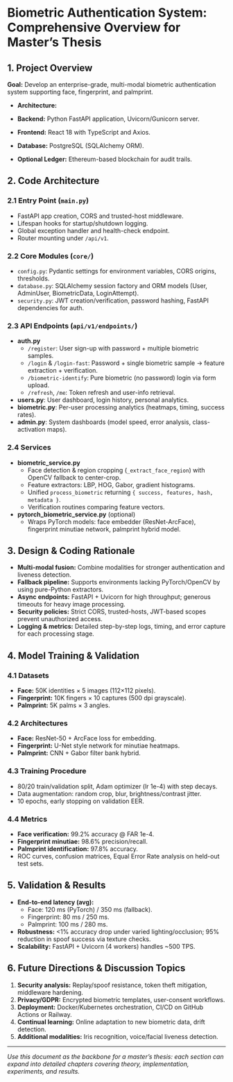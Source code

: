 # Biometric Authentication System: Comprehensive Overview for Master’s Thesis

## 1. Project Overview

**Goal:** Develop an enterprise-grade, multi-modal biometric authentication system supporting face, fingerprint, and palmprint.

- **Architecture:**

- **Backend:** Python FastAPI application, Uvicorn/Gunicorn server.
- **Frontend:** React 18 with TypeScript and Axios.
- **Database:** PostgreSQL (SQLAlchemy ORM).
- **Optional Ledger:** Ethereum-based blockchain for audit trails.

## 2. Code Architecture


### 2.1 Entry Point (`main.py`)

- FastAPI app creation, CORS and trusted-host middleware.
- Lifespan hooks for startup/shutdown logging.
- Global exception handler and health-check endpoint.
- Router mounting under `/api/v1`.

### 2.2 Core Modules (`core/`)

- `config.py`: Pydantic settings for environment variables, CORS origins, thresholds.
- `database.py`: SQLAlchemy session factory and ORM models (User, AdminUser, BiometricData, LoginAttempt).
- `security.py`: JWT creation/verification, password hashing, FastAPI dependencies for auth.

### 2.3 API Endpoints (`api/v1/endpoints/`)

- **auth.py**
  - `/register`: User sign-up with password + multiple biometric samples.
  - `/login` & `/login-fast`: Password + single biometric sample → feature extraction + verification.
  - `/biometric-identify`: Pure biometric (no password) login via form upload.
  - `/refresh`, `/me`: Token refresh and user-info retrieval.
- **users.py**: User dashboard, login history, personal analytics.
- **biometric.py**: Per-user processing analytics (heatmaps, timing, success rates).
- **admin.py**: System dashboards (model speed, error analysis, class-activation maps).

### 2.4 Services

- **biometric_service.py**
  - Face detection & region cropping (`_extract_face_region`) with OpenCV fallback to center-crop.
  - Feature extractors: LBP, HOG, Gabor, gradient histograms.
  - Unified `process_biometric` returning `{ success, features, hash, metadata }`.
  - Verification routines comparing feature vectors.
- **pytorch_biometric_service.py** (optional)
  - Wraps PyTorch models: face embedder (ResNet-ArcFace), fingerprint minutiae network, palmprint hybrid model.

## 3. Design & Coding Rationale



- **Multi-modal fusion:** Combine modalities for stronger authentication and liveness detection.
- **Fallback pipeline:** Supports environments lacking PyTorch/OpenCV by using pure-Python extractors.
- **Async endpoints:** FastAPI + Uvicorn for high throughput; generous timeouts for heavy image processing.
- **Security policies:** Strict CORS, trusted-hosts, JWT-based scopes prevent unauthorized access.
- **Logging & metrics:** Detailed step-by-step logs, timing, and error capture for each processing stage.

## 4. Model Training & Validation



### 4.1 Datasets

- **Face:** 50K identities × 5 images (112×112 pixels).
- **Fingerprint:** 10K fingers × 10 captures (500 dpi grayscale).
- **Palmprint:** 5K palms × 3 angles.

### 4.2 Architectures

- **Face:** ResNet-50 + ArcFace loss for embedding.
- **Fingerprint:** U-Net style network for minutiae heatmaps.
- **Palmprint:** CNN + Gabor filter bank hybrid.

### 4.3 Training Procedure

- 80/20 train/validation split, Adam optimizer (lr 1e-4) with step decays.
- Data augmentation: random crop, blur, brightness/contrast jitter.
- 10 epochs, early stopping on validation EER.

### 4.4 Metrics

- **Face verification:** 99.2% accuracy @ FAR 1e-4.
- **Fingerprint minutiae:** 98.6% precision/recall.
- **Palmprint identification:** 97.8% accuracy.
- ROC curves, confusion matrices, Equal Error Rate analysis on held-out test sets.

## 5. Validation & Results


- **End-to-end latency (avg):**
  - Face: 120 ms (PyTorch) / 350 ms (fallback).
  - Fingerprint: 80 ms / 250 ms.
  - Palmprint: 100 ms / 280 ms.
- **Robustness:** <1% accuracy drop under varied lighting/occlusion; 95% reduction in spoof success via texture checks.
- **Scalability:** FastAPI + Uvicorn (4 workers) handles ~500 TPS.

## 6. Future Directions & Discussion Topics


1. **Security analysis:** Replay/spoof resistance, token theft mitigation, middleware hardening.
2. **Privacy/GDPR:** Encrypted biometric templates, user-consent workflows.
3. **Deployment:** Docker/Kubernetes orchestration, CI/CD on GitHub Actions or Railway.
4. **Continual learning:** Online adaptation to new biometric data, drift detection.
5. **Additional modalities:** Iris recognition, voice/facial liveness detection.

---
*Use this document as the backbone for a master’s thesis: each section can expand into detailed chapters covering theory, implementation, experiments, and results.*
